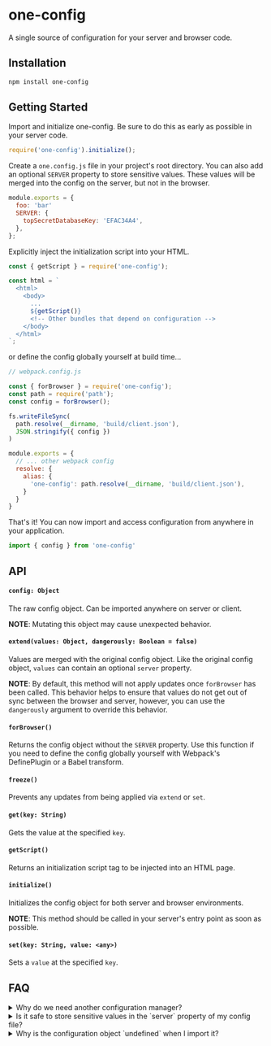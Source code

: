 # one-config

A single source of configuration for your server and browser code.


## Installation

```bash
npm install one-config
```


## Getting Started

Import and initialize one-config. Be sure to do this as early as possible in your server code.

```javascript
require('one-config').initialize();
```

Create a `one.config.js` file in your project's root directory. You can also add an optional `SERVER` property to store sensitive values. These values will be merged into the config on the server, but not in the browser.

```javascript
module.exports = {
  foo: 'bar'
  SERVER: {
    topSecretDatabaseKey: 'EFAC34A4',
  },
};
```

Explicitly inject the initialization script into your HTML.

```javascript
const { getScript } = require('one-config');

const html = `
  <html>
    <body>
      ...
      ${getScript()}
      <!-- Other bundles that depend on configuration -->
    </body>
  </html>
`;
```

or define the config globally yourself at build time...

```javascript
// webpack.config.js

const { forBrowser } = require('one-config');
const path = require('path');
const config = forBrowser();

fs.writeFileSync(
  path.resolve(__dirname, 'build/client.json'),
  JSON.stringify({ config })
)

module.exports = {
  // ... other webpack config
  resolve: {
    alias: {
      'one-config': path.resolve(__dirname, 'build/client.json'),
    }
  }
}
```

That's it! You can now import and access configuration from anywhere in your application.

```javascript
import { config } from 'one-config'
```


## API

#### `config: Object`

The raw config object. Can be imported anywhere on server or client.

**NOTE**: Mutating this object may cause unexpected behavior.

#### `extend(values: Object, dangerously: Boolean = false)`

Values are merged with the original config object. Like the original config object, `values` can contain an optional `server` property.

**NOTE**: By default, this method will not apply updates once `forBrowser` has been called. This behavior helps to ensure that values do not get out of sync between the browser and server, however, you can use the `dangerously` argument to override this behavior.


#### `forBrowser()`

Returns the config object without the `SERVER` property. Use this function if you need to define the config globally yourself with Webpack's DefinePlugin or a Babel transform.


#### `freeze()`

Prevents any updates from being applied via `extend` or `set`.


#### `get(key: String)`

Gets the value at the specified `key`.


#### `getScript()`

Returns an initialization script tag to be injected into an HTML page.


#### `initialize()`

Initializes the config object for both server and browser environments.

**NOTE**: This method should be called in your server's entry point as soon as possible.


#### `set(key: String, value: <any>)`

Sets a `value` at the specified `key`.

## FAQ

<details>
  <summary>Why do we need another configuration manager?</summary>

  Well, I searched NPM and couldn't find a library that met the following criteria:
  1. Works on both client and server
  2. Allows values to be defined at runtime, not just build time
  3. Allows sensitive values to be excluded from client-side code
</details>

<details>
  <summary>Is it safe to store sensitive values in the `server` property of my config file?</summary>

  Yes! Any values defined in the `server` field are excluded when you use from the config returned by `forBrowser`. Furthermore, `server` values will not get bundled into your client-side code if you import `one-config`, because config is required dynamically on the server.
</details>

<details>
  <summary>Why is the configuration object `undefined` when I import it?</summary>

  Remember, you must import and configure one-config as early as possible in your server's entry file. Otherwise, you may be accessing one-config before it has been properly initialized.
</details>
